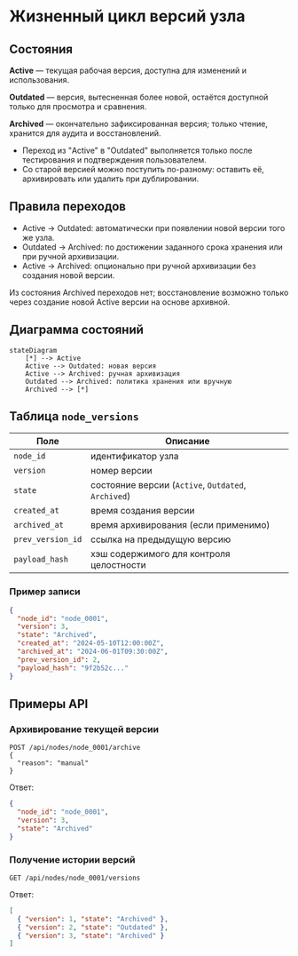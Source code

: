 # Жизненный цикл версий узла

## Состояния
**Active** — текущая рабочая версия, доступна для изменений и использования.

**Outdated** — версия, вытесненная более новой, остаётся доступной только для просмотра и сравнения.

**Archived** — окончательно зафиксированная версия; только чтение, хранится для аудита и восстановлений.

- Переход из "Active" в "Outdated" выполняется только после тестирования и подтверждения пользователем.
- Со старой версией можно поступить по-разному: оставить её, архивировать или удалить при дублировании.

## Правила переходов
- Active → Outdated: автоматически при появлении новой версии того же узла.
- Outdated → Archived: по достижении заданного срока хранения или при ручной архивизации.
- Active → Archived: опционально при ручной архивизации без создания новой версии.

Из состояния Archived переходов нет; восстановление возможно только через создание новой Active версии на основе архивной.

## Диаграмма состояний
```mermaid
stateDiagram
    [*] --> Active
    Active --> Outdated: новая версия
    Active --> Archived: ручная архивизация
    Outdated --> Archived: политика хранения или вручную
    Archived --> [*]
```

## Таблица `node_versions`
| Поле            | Описание                                                                |
|-----------------|-------------------------------------------------------------------------|
| `node_id`       | идентификатор узла                                                      |
| `version`       | номер версии                                                            |
| `state`         | состояние версии (`Active`, `Outdated`, `Archived`)                     |
| `created_at`    | время создания версии                                                   |
| `archived_at`   | время архивирования (если применимо)                                    |
| `prev_version_id` | ссылка на предыдущую версию                                           |
| `payload_hash`  | хэш содержимого для контроля целостности                                |

### Пример записи
```json
{
  "node_id": "node_0001",
  "version": 3,
  "state": "Archived",
  "created_at": "2024-05-10T12:00:00Z",
  "archived_at": "2024-06-01T09:30:00Z",
  "prev_version_id": 2,
  "payload_hash": "9f2b52c..."
}
```

## Примеры API
### Архивирование текущей версии
```
POST /api/nodes/node_0001/archive
{
  "reason": "manual"
}
```
Ответ:
```json
{
  "node_id": "node_0001",
  "version": 3,
  "state": "Archived"
}
```

### Получение истории версий
```
GET /api/nodes/node_0001/versions
```
Ответ:
```json
[
  { "version": 1, "state": "Archived" },
  { "version": 2, "state": "Outdated" },
  { "version": 3, "state": "Archived" }
]
```
